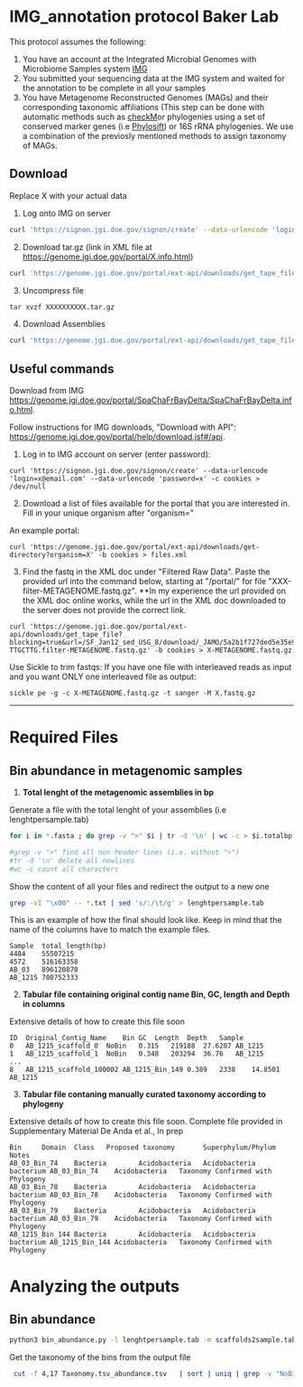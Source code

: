 # IMG_annotation protocol Baker Lab

This protocol assumes the following:

1. You have an account at the Integrated Microbial Genomes with Microbiome Samples system [IMG](https://img.jgi.doe.gov/cgi-bin/mer/main.cgi) 
2. You submitted your sequencing data  at the IMG system and waited for the annotation to be complete in all your samples
3. You have Metagenome Reconstructed Genomes (MAGs) and their corresponding taxonomic affiliations (This step can be done with automatic methods such as [checkM](https://ecogenomics.github.io/CheckM/)or phylogenies using a set of conserved marker genes (i.e [Phylosift](https://github.com/gjospin/PhyloSift)) or 16S rRNA phylogenies. We use a combination of the previosly mentioned methods to assign taxonomy of MAGs. 



## Download

Replace X with your actual data 

1. Log onto IMG on server

```bash
curl 'https://signon.jgi.doe.gov/signon/create' --data-urlencode 'login=youraccount@gmail.com' --data-urlencode 'password=yourpassword!' -c cookies > /dev/null
```
2. Download tar.gz (link in XML file at <https://genome.jgi.doe.gov/portal/X.info.html>)

```bash
curl 'https://genome.jgi.doe.gov/portal/ext-api/downloads/get_tape_file?blocking=true&url=/X/XXXXXXXXXX.tar.gz' -b cookies > XXXXXXXXXX.tar.gz
```
3. Uncompress file

```bash
tar xvzf XXXXXXXXXX.tar.gz
```

4. Download Assemblies

```bash 
curl 'https://genome.jgi.doe.gov/portal/ext-api/downloads/get_tape_file?blocking=true&url=/X.contigs.fasta' -b cookies > XXXXX.contigs.fasta
```







## Useful commands 

Download from IMG <https://genome.jgi.doe.gov/portal/SpaChaFrBayDelta/SpaChaFrBayDelta.info.html>.

Follow instructions for IMG downloads, "Download with API": <https://genome.jgi.doe.gov/portal/help/download.jsf#/api>.

1. Log in to IMG account on server (enter password):

```{bash, eval = FALSE}
curl 'https://signon.jgi.doe.gov/signon/create' --data-urlencode 'login=x@email.com' --data-urlencode 'password=x' -c cookies > /dev/null
```

2. Download a list of files available for the portal that you are interested in. Fill in your unique organism after "organism="

An example portal:
```{bash, eval = FALSE}
curl 'https://genome.jgi.doe.gov/portal/ext-api/downloads/get-directory?organism=X' -b cookies > files.xml
```

3. Find the fastq in the XML doc under "Filtered Raw Data". Paste the provided url into the command below, starting at "/portal/" for file "XXX-filter-METAGENOME.fastq.gz". **In my experience the url provided on the XML doc online works, while the url in the XML doc downloaded to the server does not provide the correct link.

```{bash, eval = FALSE}
curl 'https://genome.jgi.doe.gov/portal/ext-api/downloads/get_tape_file?blocking=true&url=/SF_Jan12_sed_USG_8/download/_JAMO/5a2b1f727ded5e35e94ee187/12042.6.235396.CCAAGCA-TTGCTTG.filter-METAGENOME.fastq.gz' -b cookies > X-METAGENOME.fastq.gz
```

Use Sickle to trim fastqs: If you have one file with interleaved reads as input and you want ONLY one interleaved file as output:

```{bash, eval = FALSE}
sickle pe -g -c X-METAGENOME.fastq.gz -t sanger -M X.fastq.gz
```


---

# Required Files
## Bin abundance in metagenomic samples

1. **Total lenght of the metagenomic assemblies in bp**

Generate a file with the total lenght of your assemblies (i.e lenghtpersample.tab) 

```bash
for i in *.fasta ; do grep -v ">" $i | tr -d '\n' | wc -c > $i.totalbp.txt ; done

#grep -v ">" find all non header lines (i.e. without ">")
#tr -d '\n' delete all newlines
#wc -c count all characters
```
Show the content of all your files and redirect the output to a new one

```bash
grep -vI "\x00" -- *.txt | sed 's/:/\t/g' > lenghtpersample.tab
```

This is an example of how the final should look like. Keep in mind that the name of the columns have to match the example files.

```
Sample  total_length(bp)
4484    55507215
4572    516163358
AB_03   896120870
AB_1215 700752333
```
2. **Tabular file containing original contig name Bin, GC, length and Depth in columns**

Extensive details of how to create this file soon

```
ID	Original_Contig_Name	Bin	GC	Length	Depth	Sample
0	AB_1215_scaffold_0	NoBin	0.315	219188	27.6207	AB_1215
1	AB_1215_scaffold_1	NoBin	0.348	203294	36.76	AB_1215
...
8	AB_1215_scaffold_100002	AB_1215_Bin_149	0.389	2338	14.8501	AB_1215
```
3.  **Tabular file contaning manually curated taxonomy according to phylogeny**

Extensive details of how to create this file soon. Complete file provided in Supplementary Material De Anda et al., In prep 

```
Bin     Domain  Class   Proposed taxonomy       Superphylum/Phylum      Notes   
AB_03_Bin_74    Bacteria        Acidobacteria   Acidobacteria bacterium AB_03_Bin_74    Acidobacteria   Taxonomy Confirmed with Phylogeny
AB_03_Bin_78    Bacteria        Acidobacteria   Acidobacteria bacterium AB_03_Bin_78    Acidobacteria   Taxonomy Confirmed with Phylogeny
AB_03_Bin_79    Bacteria        Acidobacteria   Acidobacteria bacterium AB_03_Bin_79    Acidobacteria   Taxonomy Confirmed with Phylogeny
AB_1215_Bin_144 Bacteria        Acidobacteria   Acidobacteria bacterium AB_1215_Bin_144 Acidobacteria   Taxonomy Confirmed with Phylogeny
```

# Analyzing the outputs 

## Bin abundance

```bash
python3 bin_abundance.py -l lenghtpersample.tab -m scaffolds2sample.tab -t Taxonomy.tsv
```
Get the taxonomy of the bins from the output file 

```bash
 cut -f 4,17 Taxonomy.tsv_abundance.tsv   | sort | uniq | grep -v "NoBin" > Taxonomy.tsv_abundance_bins.tsv 
 ```
